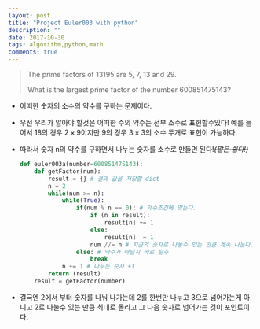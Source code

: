 ```yaml
---
layout: post
title: "Project Euler003 with python"
description: ""
date: 2017-10-30
tags: algorithm,python,math
comments: true
---
```


> The prime factors of 13195 are 5, 7, 13 and 29.
>
> What is the largest prime factor of the number 600851475143?
>
> 

- 어떠한 숫자의 소수의 약수를 구하는 문제이다.

- 우선 우리가 알아야 할것은 어떠한 수의 약수는 전부 소수로 표현할수있다!
  예를 들어서 18의 경우 $2\times9$이지만 9의 경우 $3\times 3$의 소수 두개로 표현이 가능하다.

- 따라서 숫자 n의 약수를 구하면서 나누는 숫자를 소수로 만들면 된다!*~~(말은 쉽다!)~~*

  ```python
  def euler003a(number=600851475143):
      def getFactor(num):
          result = {} # 결과 값을 저장할 dict
          n = 2
          while(num >= n):
              while(True):
                  if(num % n == 0): # 약수조건에 맞는다.
                      if (n in result): 
                          result[n] += 1
                      else:
                          result[n]  = 1
                      num //= n # 지금의 숫자로 나눌수 있는 만큼 계속 나눈다.
                  else: # 약수가 아닐시 바로 탈주
                      break 
              n += 1 # 나누는 숫자 +1
          return (result)
      result = getFactor(number)
  ```

- 결국엔 2에서 부터 숫자를 나눠 나가는데 2를 한번만 나누고 3으로 넘어가는게 아니고 2로 나눌수 있는 만큼 최대로 돌리고 그 다음 숫자로 넘어가는 것이 포인트이다.	

































